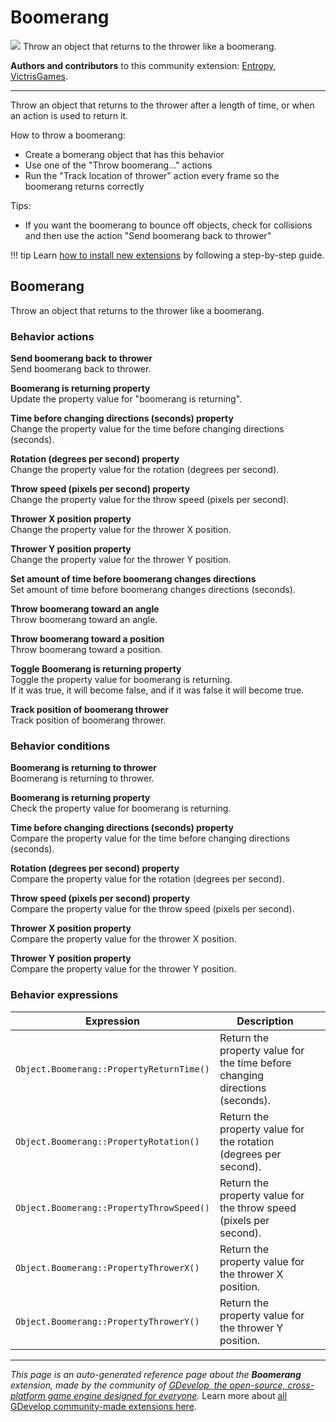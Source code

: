 # Boomerang

<img src="https://resources.gdevelop-app.com/assets/Icons/boomerang.svg" class="extension-icon"></img>
Throw an object that returns to the thrower like a boomerang.

**Authors and contributors** to this community extension: [Entropy](https://gd.games/Entropy), [VictrisGames](https://gd.games/VictrisGames).

---

Throw an object that returns to the thrower after a length of time, or when an action is used to return it.

How to throw a boomerang: 

- Create a bomerang object that has this behavior
- Use one of the "Throw boomerang..." actions
- Run the "Track location of thrower" action every frame so the boomerang returns correctly

Tips:

- If you want the boomerang to bounce off objects, check for collisions and then use the action "Send boomerang back to thrower"

!!! tip
    Learn [how to install new extensions](/gdevelop5/extensions/search) by following a step-by-step guide.



## Boomerang 

Throw an object that returns to the thrower like a boomerang. 

### Behavior actions

**Send boomerang back to thrower**  
Send boomerang back to thrower.

**Boomerang is returning property**  
Update the property value for "boomerang is returning".

**Time before changing directions (seconds) property**  
Change the property value for the time before changing directions (seconds).

**Rotation (degrees per second) property**  
Change the property value for the rotation (degrees per second).

**Throw speed (pixels per second) property**  
Change the property value for the throw speed (pixels per second).

**Thrower X position property**  
Change the property value for the thrower X position.

**Thrower Y position property**  
Change the property value for the thrower Y position.

**Set amount of time before boomerang changes directions**  
Set amount of time before boomerang changes directions (seconds).

**Throw boomerang toward an angle**  
Throw boomerang toward an angle.

**Throw boomerang toward a position**  
Throw boomerang toward a position.

**Toggle Boomerang is returning property**  
Toggle the property value for boomerang is returning.  
If it was true, it will become false, and if it was false it will become true.

**Track position of boomerang thrower**  
Track position of boomerang thrower.

### Behavior conditions

**Boomerang is returning to thrower**  
Boomerang is returning to thrower.

**Boomerang is returning property**  
Check the property value for boomerang is returning.

**Time before changing directions (seconds) property**  
Compare the property value for the time before changing directions (seconds).

**Rotation (degrees per second) property**  
Compare the property value for the rotation (degrees per second).

**Throw speed (pixels per second) property**  
Compare the property value for the throw speed (pixels per second).

**Thrower X position property**  
Compare the property value for the thrower X position.

**Thrower Y position property**  
Compare the property value for the thrower Y position.

### Behavior expressions

| Expression | Description |  |
|-----|-----|-----|
| `Object.Boomerang::PropertyReturnTime()` | Return the property value for the time before changing directions (seconds). ||
| `Object.Boomerang::PropertyRotation()` | Return the property value for the rotation (degrees per second). ||
| `Object.Boomerang::PropertyThrowSpeed()` | Return the property value for the throw speed (pixels per second). ||
| `Object.Boomerang::PropertyThrowerX()` | Return the property value for the thrower X position. ||
| `Object.Boomerang::PropertyThrowerY()` | Return the property value for the thrower Y position. ||

---

*This page is an auto-generated reference page about the **Boomerang** extension, made by the community of [GDevelop, the open-source, cross-platform game engine designed for everyone](https://gdevelop.io/).* Learn more about [all GDevelop community-made extensions here](/gdevelop5/extensions).